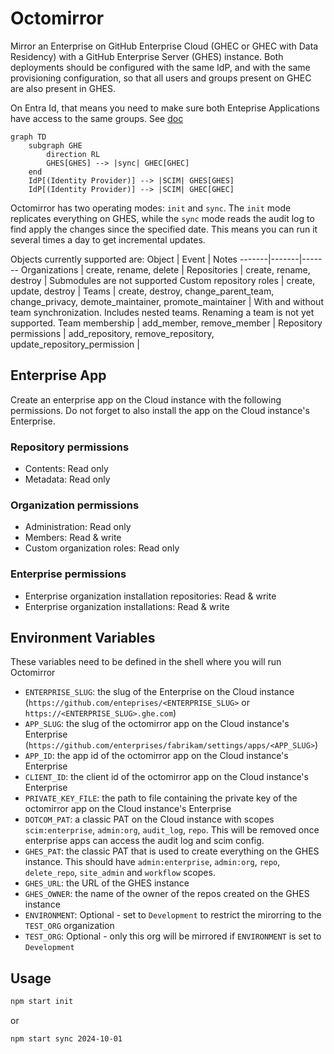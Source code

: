 # Octomirror

Mirror an Enterprise on GitHub Enterprise Cloud (GHEC or GHEC with Data Residency) with a GitHub Enterprise Server (GHES) instance. Both deployments should be configured with the same IdP, and with the same provisioning configuration, so that all users and groups present on GHEC are also present in GHES. 

On Entra Id, that means you need to make sure both Enteprise Applications have access to the same groups. See [doc](https://docs.github.com/en/enterprise-server@3.15/admin/managing-iam/provisioning-user-accounts-with-scim/configuring-authentication-and-provisioning-with-entra-id)

```mermaid
graph TD
    subgraph GHE
        direction RL
        GHES[GHES] --> |sync| GHEC[GHEC]
    end    
    IdP[(Identity Provider)] --> |SCIM| GHES[GHES]
    IdP[(Identity Provider)] --> |SCIM| GHEC[GHEC]
```

Octomirror has two operating modes: `init` and `sync`. The `init` mode replicates everything on GHES, while the `sync` mode reads the audit log to find apply the changes since the specified date. This means you can run it several times a day to get incremental updates. 

Objects currently supported are: 
Object | Event | Notes
-------|-------|-------
Organizations | create, rename, delete |
Repositories | create, rename, destroy | Submodules are not supported
Custom repository roles | create, update, destroy |
Teams | create, destroy, change_parent_team, change_privacy, demote_maintainer, promote_maintainer | With and without team synchronization. Includes nested teams. Renaming a team is not yet supported. 
Team membership | add_member, remove_member | 
Repository permissions | add_repository, remove_repository, update_repository_permission |

## Enterprise App

Create an enterprise app on the Cloud instance with the following permissions. Do not forget to also install the app on the Cloud instance's Enterprise.

### Repository permissions
- Contents: Read only
- Metadata: Read only

### Organization permissions
- Administration: Read only
- Members: Read & write
- Custom organization roles: Read only

### Enterprise permissions
- Enterprise organization installation repositories: Read & write
- Enterprise organization installations: Read & write

## Environment Variables

These variables need to be defined in the shell where you will run Octomirror

- `ENTERPRISE_SLUG`: the slug of the Enterprise on the Cloud instance (`https://github.com/enteprises/<ENTERPRISE_SLUG>` or `https://<ENTERPRISE_SLUG>.ghe.com`)
- `APP_SLUG`: the slug of the octomirror app on the Cloud instance's Enterprise (`https://github.com/enterprises/fabrikam/settings/apps/<APP_SLUG>`)
- `APP_ID`: the app id of the octomirror app on the Cloud instance's Enterprise
- `CLIENT_ID`: the client id of the octomirror app on the Cloud instance's Enterprise
- `PRIVATE_KEY_FILE`: the path to file containing the private key of the octomirror app on the Cloud instance's Enterprise
- `DOTCOM_PAT`: a classic PAT on the Cloud instance with scopes `scim:enterprise`, `admin:org`, `audit_log`, `repo`. This will be removed once enterprise apps can access the audit log and scim config.
- `GHES_PAT`: the classic PAT that is used to create everything on the GHES instance. This should have `admin:enterprise`, `admin:org`, `repo`, `delete_repo`, `site_admin` and `workflow` scopes.
- `GHES_URL`: the URL of the GHES instance
- `GHES_OWNER`: the name of the owner of the repos created on the GHES instance
- `ENVIRONMENT`: Optional - set to `Development` to restrict the mirorring to the `TEST_ORG` organization
- `TEST_ORG`: Optional - only this org will be mirrored if `ENVIRONMENT` is set to `Development`

## Usage

```bash
npm start init
```

or 

```bash
npm start sync 2024-10-01
```

